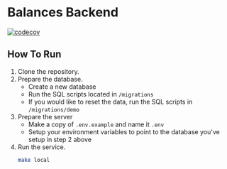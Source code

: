 # Balances Backend

[![codecov](https://codecov.io/gh/kerti/balances/graph/badge.svg?token=FTH30BY4MN)](https://codecov.io/gh/kerti/balances)

## How To Run

1. Clone the repository.
2. Prepare the database.
   - Create a new database
   - Run the SQL scripts located in `/migrations`
   - If you would like to reset the data, run the SQL scripts in `/migrations/demo`
3. Prepare the server
   - Make a copy of `.env.example` and name it `.env`
   - Setup your environment variables to point to the database you've setup in step 2 above
4. Run the service.
   ```bash
   make local
   ```